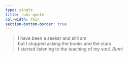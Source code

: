 ```yaml
---
type: single
title: rumi-quote
col-width: thin
section-bottom-border: true
---
```


> I have been a seeker and still am   
> but I stopped asking the books and the stars.   
> I started listening to the teaching of my soul.
> <cite>Rumi</cite>